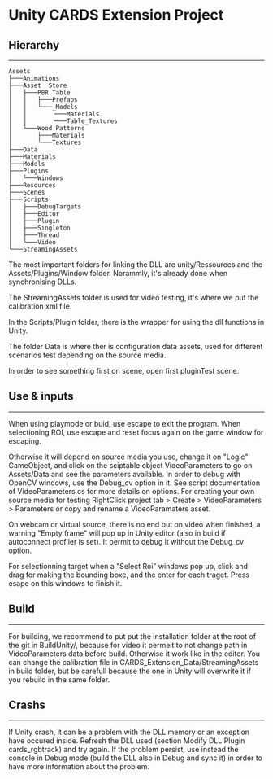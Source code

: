 # Unity CARDS Extension Project

## Hierarchy 
---
```
Assets
├───Animations
├───Asset  Store
│   ├───PBR Table
│   │   ├───Prefabs
│   │   └───_Models
│   │       ├───Materials
│   │       └───Table_Textures
│   └───Wood Patterns
│       ├───Materials
│       └───Textures
├───Data
├───Materials
├───Models
├───Plugins
│   └───Windows
├───Resources
├───Scenes
├───Scripts
│   ├───DebugTargets
│   ├───Editor
│   ├───Plugin
│   ├───Singleton
│   ├───Thread
│   └───Video
└───StreamingAssets
```

The most important folders for linking the DLL are unity/Ressources and the Assets/Plugins/Window folder. Norammly, it's already done when synchronising DLLs.

The StreamingAssets folder is used for video testing, it's where we put the calibration xml file.

In the Scripts/Plugin folder, there is the wrapper for using the dll functions in Unity. 

The folder Data is where ther is configuration data assets, used for different scenarios test depending on the source media.

In order to see something first on scene, open first pluginTest scene.

## Use & inputs
---

When using playmode or buid, use escape to exit the program. When selectioning ROI, use escape and reset focus again on the game window for escaping.

Otherwise it will depend on source media you use, change it on "Logic" GameObject, and click on the sciptable object VideoParameters to go on Assets/Data and see the parameters available.
In order to debug with OpenCV windows, use the Debug_cv option in it. See script documentation of VideoParameters.cs for more details on options.
For creating your own source media for testing RightClick project tab > Create > VideoParameters > Parameters or copy and rename a VideoParamaters asset.

On webcam or virtual source, there is no end but on video when finished, a warning "Empty frame" will pop up in Unity editor (also in build if autoconnect profiler is set). It permit to debug it without the Debug_cv option.

For selectionning target when a "Select Roi" windows pop up, click and drag for making the bounding boxe, and the enter for each traget. Press esape on this windows to finish it.

## Build 
---

For building, we recommend to put put the installation folder at the root of the git in BuildUnity/, because for video it permeit to not change path in VideoParameters data before build. Otherwise it work like in the editor. You can change the calibration file in CARDS_Extension_Data/StreamingAssets in build folder, but be carefull because the one in Unity will overwrite it if you rebuild in the same folder.

## Crashs
---

If Unity crash, it can be a problem with the DLL memory or an exception have occured inside. Refresh the DLL used (section Modify DLL Plugin cards_rgbtrack) and try again. If the problem persist, use instead the console in Debug mode (build the DLL also in Debug and sync it) in order to have more information about the problem.
